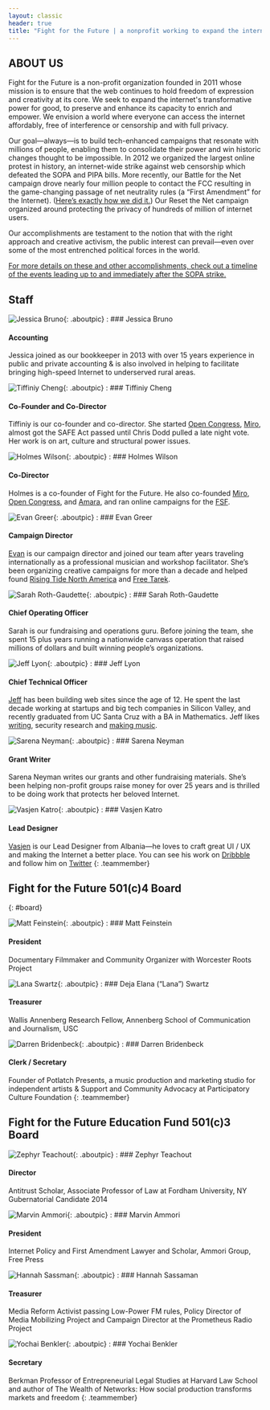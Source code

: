 ```yaml
---
layout: classic
header: true
title: "Fight for the Future | a nonprofit working to expand the internet's power for good"
---
```


## ABOUT US

Fight for the Future is a non-profit organization founded in 2011 whose mission
is to ensure that the web continues to hold freedom of expression and creativity
at its core. We seek to expand the internet's transformative power for good, to
preserve and enhance its capacity to enrich and empower. We envision a world
where everyone can access the internet affordably, free of interference or
censorship and with full privacy.

Our goal—always—is to build tech-enhanced campaigns that resonate with millions
of people, enabling them to consolidate their power and win historic changes
thought to be impossible. In 2012 we organized the largest online protest in
history, an internet-wide strike against web censorship which defeated the SOPA
and PIPA bills. More recently, our Battle for the Net campaign drove nearly four
million people to contact the FCC resulting in the game-changing passage of net
neutrality rules (a “First Amendment” for the Internet). ([Here’s exactly how we
did it.][01]) Our Reset the Net campaign organized around protecting the privacy
of hundreds of million of internet users.

Our accomplishments are testament to the notion that with the right approach and
creative activism, the public interest can prevail—even over some of the most
entrenched political forces in the world.

[For more details on these and other accomplishments, check out a timeline of
the events leading up to and immediately after the SOPA strike.][02]

[01]: https://www.battleforthenet.com/how-we-won/
[02]: http://www.fightforthefuture.org/timeline/

## Staff

![Jessica Bruno](/img/page/aboutus/teampic/jessica.png){: .aboutpic}
: ### Jessica Bruno

  #### Accounting

  Jessica joined as our bookkeeper in 2013 with over 15 years experience in
  public and private accounting & is also involved in helping to facilitate
  bringing high-speed Internet to underserved rural areas.

![Tiffiniy Cheng][tc0]{: .aboutpic}
: ### Tiffiniy Cheng

  #### Co-Founder and Co-Director

  Tiffiniy is our co-founder and co-director. She started [Open Congress][tc1],
  [Miro][tc2], almost got the SAFE Act passed until Chris Dodd pulled a late
  night vote. Her work is on art, culture and structural power issues.

![Holmes Wilson][hw0]{: .aboutpic}
: ### Holmes Wilson

  #### Co-Director

  Holmes is a co-founder of Fight for the Future. He also co-founded
  [Miro][tc2], [Open Congress][tc1], and [Amara][hw1], and ran online campaigns
  for the [FSF][hw2].

![Evan Greer][eg0]{: .aboutpic}
: ### Evan Greer

  #### Campaign Director

  [Evan][eg1] is our campaign director and joined our team after years traveling
  internationally as a professional musician and workshop facilitator. She’s
  been organizing creative campaigns for more than a decade and helped found
  [Rising Tide North America][eg2] and [Free Tarek][eg3].

![Sarah Roth-Gaudette](/img/page/aboutus/teampic/sarah.png){: .aboutpic}
: ### Sarah Roth-Gaudette

  #### Chief Operating Officer

  Sarah is our fundraising and operations guru. Before joining the team, she
  spent 15 plus years running a nationwide canvass operation that raised
  millions of dollars and built winning people’s organizations.

![Jeff Lyon][jl0]{: .aboutpic}
: ### Jeff Lyon

  #### Chief Technical Officer

  [Jeff][jl1] has been building web sites since the age of 12. He spent the last
  decade working at startups and big tech companies in Silicon Valley, and
  recently graduated from UC Santa Cruz with a BA in Mathematics. Jeff likes
  [writing][jl2], security research and [making music][jl3].

![Sarena Neyman](/img/page/aboutus/teampic/serena.png){: .aboutpic}
: ### Sarena Neyman

  #### Grant Writer

  Sarena Neyman writes our grants and other fundraising materials. She’s been
  helping non-profit groups raise money for over 25 years and is thrilled to be
  doing work that protects her beloved Internet.

![Vasjen Katro][vk0]{: .aboutpic}
: ### Vasjen Katro

  #### Lead Designer

  [Vasjen][vk1] is our Lead Designer from Albania—he loves to craft great UI /
  UX and making the Internet a better place. You can see his work on
  [Dribbble][vk2] and follow him on [Twitter][vk3]
{: .teammember}


[tc0]: /img/page/aboutus/teampic/tiff.png
[tc1]: http://www.opencongress.org/
[tc2]: http://getmiro.com/
[hw0]: /img/page/aboutus/teampic/holmes.png
[hw1]: http://universalsubtitles.org/
[hw2]: http://fsf.org/
[eg0]: /img/page/aboutus/teampic/evan.png
[eg1]: http://twitter.com/evan_greer
[eg2]: http://www.risingtidenorthamerica.org/
[eg3]: http://www.freetarek.com/
[jl0]: /img/page/aboutus/teampic/jeff.png
[jl1]: http://rubbingalcoholic.com/
[jl2]: http://blog.rubbingalcoholic.com/
[jl3]: https://soundcloud.com/rubbingalcoholic/
[vk0]: /img/page/aboutus/teampic/vasjen.png
[vk1]: http://vasjenkatro.com/
[vk2]: http://dribbble.com/Katro/
[vk3]: https://twitter.com/VasjenKatro/


## Fight for the Future 501(c)4 Board
{: #board}

![Matt Feinstein](/img/page/aboutus/teampic/matt.png){: .aboutpic}
: ### Matt Feinstein

  #### President

  Documentary Filmmaker and Community Organizer with Worcester Roots Project

![Lana Swartz](/img/page/aboutus/teampic/lana.png){: .aboutpic}
: ### Deja Elana (“Lana”) Swartz

  #### Treasurer

  Wallis Annenberg Research Fellow, Annenberg School of Communication and
  Journalism, USC

![Darren Bridenbeck](/img/page/aboutus/teampic/darren.png){: .aboutpic}
: ### Darren Bridenbeck

  #### Clerk / Secretary

  Founder of Potlatch Presents, a music production and marketing studio for
  independent artists & Support and Community Advocacy at Participatory Culture
  Foundation
{: .teammember}

## Fight for the Future Education Fund 501(c)3 Board

![Zephyr Teachout](/img/page/aboutus/teampic/zephyr.png){: .aboutpic}
: ### Zephyr Teachout

  #### Director

  Antitrust Scholar, Associate Professor of Law at Fordham University, NY
  Gubernatorial Candidate 2014

![Marvin Ammori](/img/page/aboutus/teampic/marvin.png){: .aboutpic}
: ### Marvin Ammori

  #### President

  Internet Policy and First Amendment Lawyer and Scholar, Ammori Group, Free
  Press

![Hannah Sassman](/img/page/aboutus/teampic/hannah.png){: .aboutpic}
: ### Hannah Sassaman

  #### Treasurer

  Media Reform Activist passing Low-Power FM rules, Policy Director of Media
  Mobilizing Project and Campaign Director at the Prometheus Radio Project

![Yochai Benkler](/img/page/aboutus/teampic/benkler.png){: .aboutpic}
: ### Yochai Benkler

  #### Secretary

  Berkman Professor of Entrepreneurial Legal Studies at Harvard Law School and
  author of The Wealth of Networks: How social production transforms markets and
  freedom
{: .teammember}
